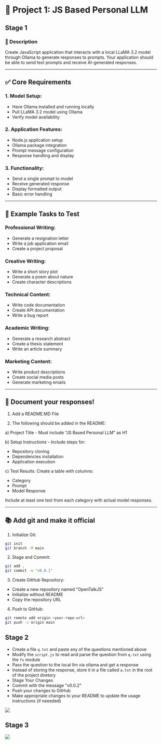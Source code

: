 # 📄 Project 1: JS Based Personal LLM

## Stage 1

### 📝 Description
Create JavaScript application that interacts with a local LLaMA 3.2 model through Ollama to generate responses to prompts. Your application should be able to send text prompts and receive AI-generated responses.

---

## ✅ Core Requirements

### 1. Model Setup:
* Have Ollama installed and running locally
* Pull LLaMA 3.2 model using Ollama
* Verify model availability

### 2. Application Features:
* Node.js application setup
* Ollama package integration
* Prompt message configuration
* Response handling and display

### 3. Functionality:
* Send a single prompt to model
* Receive generated response
* Display formatted output
* Basic error handling

---

## 🚀 Example Tasks to Test

### Professional Writing:
* Generate a resignation letter
* Write a job application email
* Create a project proposal

### Creative Writing:
* Write a short story plot
* Generate a poem about nature
* Create character descriptions

### Technical Content:
* Write code documentation
* Create API documentation
* Write a bug report

### Academic Writing:
* Generate a research abstract
* Create a thesis statement
* Write an article summary

### Marketing Content:
* Write product descriptions
* Create social media posts
* Generate marketing emails

---

## 📜 Document your responses!

1. Add a README.MD File

2. The following should be added in the README:

a) Project Title - Must include "JS Based Personal LLM" as H1

b) Setup Instructions - Include steps for:
* Repository cloning
* Dependencies installation
* Application execution

c) Test Results:
Create a table with columns:
* Category
* Prompt
* Model Response

Include at least one test from each category with actual model responses.

---

## 📚 Add git and make it official

1. Initialize Git:
```bash
git init
git branch -M main
```

2. Stage and Commit:
```bash
git add .
git commit -m "v0.0.1"
```

3. Create GitHub Repository:
* Create a new repository named "OpenTalkJS"
* Initialize without README
* Copy the repository URL

4. Push to GitHub:
```bash
git remote add origin <your-repo-url>
git push -u origin main
```


## Stage 2

- Create a file `q.txt` and paste any of the questions mentioned above
- Modify the `script.js` to read and parse the question from `q.txt` using the `fs` module
- Pass the question to the local llm via ollama and get a response
- Instead of storing the response, store it in a file called `a.txt` in the root of the project diretory
- Stage Your Changes
- Commit with the message "v0.0.2"
- Push your changes to GitHub
- Make appropriate changes to your README to update the usage instructions (if neeeded)

![](https://github.com/smaranjitghose/Full_Stack_Bootcamp/blob/3142f43bf73f3a70a78e1f5bb1ebedd1089c0fc8/assignment_genai_1_stage2.png)

## Stage 3

![](https://github.com/smaranjitghose/Full_Stack_Bootcamp/blob/6dced3f84819c92f7f05411878061a7f96ca5c20/genai_1_stage_3.png)



